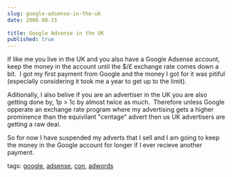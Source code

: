 ```yaml
---
slug: google-adsense-in-the-uk
date: 2006-08-15
 
title: Google Adsense in the UK
published: true
---
```

<p>If like me you live in the UK and you also have a Google Adsense account, keep the money in the account until the $/£ exchange rate comes down a bit.  I got my first payment from Google and the money I got for it was pitiful (especially considering it took me a year to get up to the limit).</p> <p>Aditionally, I also belive if you are an advertiser in the UK you are also getting done by, 1p &gt; 1c by almost twice as much.  Therefore unless Google opperate an exchange rate program where my advertising gets a higher prominence than the equivilant "centage" advert then us UK advertisers are getting a raw deal.</p> <p>So for now I have suspended my adverts that I sell and I am going to keep the money in the Google account for longer if I ever recieve another payment.</p> <p>tags: <a href="http://www.kinlan.co.uk/tag/google" rel="tag">google</a>, <a href="http://www.kinlan.co.uk/tag/adsense" rel="tag">adsense</a>, <a href="http://www.kinlan.co.uk/tag/con" rel="tag">con</a>, <a href="http://www.kinlan.co.uk/tag/adwords" rel="tag">adwords</a></p><div class="blogger-post-footer"><img class="posterous_download_image" src="https://blogger.googleusercontent.com/tracker/8109338-115567081622989060?l=www.kinlan.co.uk%2Findex.html" height="1" alt="" width="1" /></div>

